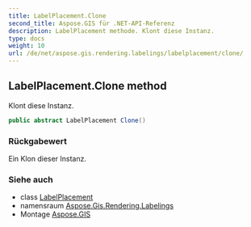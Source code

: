 ```yaml
---
title: LabelPlacement.Clone
second_title: Aspose.GIS für .NET-API-Referenz
description: LabelPlacement methode. Klont diese Instanz.
type: docs
weight: 10
url: /de/net/aspose.gis.rendering.labelings/labelplacement/clone/
---
```

## LabelPlacement.Clone method

Klont diese Instanz.

```csharp
public abstract LabelPlacement Clone()
```

### Rückgabewert

Ein Klon dieser Instanz.

### Siehe auch

* class [LabelPlacement](../)
* namensraum [Aspose.Gis.Rendering.Labelings](../../labelplacement/)
* Montage [Aspose.GIS](../../../)



